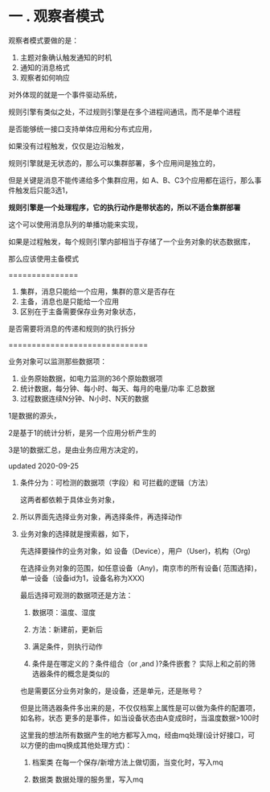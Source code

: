 # 一 . 观察者模式

观察者模式要做的是：

1. 主题对象确认触发通知的时机
2. 通知的消息格式
3. 观察者如何响应

对外体现的就是一个事件驱动系统，



规则引擎有类似之处，不过规则引擎是在多个进程间通讯，而不是单个进程



是否能够统一接口支持单体应用和分布式应用，

如果没有过程触发，仅仅是边沿触发，

规则引擎就是无状态的，那么可以集群部署，多个应用间是独立的，

但是关键是消息不能传递给多个集群应用，如  A、B、C3个应用都在运行，那么事件触发后只能3选1，

**规则引擎是一个处理程序，它的执行动作是带状态的，所以不适合集群部署**



这个可以使用消息队列的单播功能来实现，



如果是过程触发，每个规则引擎内部相当于存储了一个业务对象的状态数据库，

那么应该使用主备模式

===============

1. 集群，消息只能给一个应用，集群的意义是否存在
2. 主备，消息也是只能给一个应用
3. 区别在于主备需要保存业务对象状态，



是否需要将消息的传递和规则的执行拆分

==============================

业务对象可以监测那些数据项：

1. 业务原始数据，如电力监测的36个原始数据项
2. 统计数据，每分钟、每小时、每天、每月的电量/功率 汇总数据
3. 过程数据连续N分钟、N小时、N天的数据



1是数据的源头，

2是基于1的统计分析，是另一个应用分析产生的

3是1的数据汇总，是由业务应用方决定的，



updated 2020-09-25

1. 条件分为：可检测的数据项（字段）和 可拦截的逻辑（方法）

   这两者都依赖于具体业务对象，

2. 所以界面先选择业务对象，再选择条件，再选择动作

3. 业务对象的选择就是搜索器，如下，

   先选择要操作的业务对象，如 设备（Device），用户（User)，机构（Org)

   在选择业务对象的范围，如任意设备（Any)，南京市的所有设备( 范围选择)，单一设备（设备id为1，设备名称为XXX)

   最后选择可观测的数据项还是方法：

   1. 数据项：温度、湿度
   2. 方法：新建前，更新后

   
   
   
   
   1. 满足条件，则执行动作
   
   2. 条件是在哪定义的？条件组合（or ,and )?条件嵌套？
   实际上和之前的筛选器条件的概念是类似的
     
     也是需要区分业务对象的，是设备，还是单元，还是账号？
     
      但是比筛选器条件多出来的是，不仅仅档案上属性是可以做为条件的配置项，如名称，状态
      更多的是事件，如当设备状态由A变成B时，当温度数据>100时
      
      这里我的想法所有数据产生的地方都写入mq，经由mq处理(设计好接口，可以方便的由mq换成其他处理方式)：
      1. 档案类
       在每一个保存/新增方法上做切面，当变化时，写入mq
       
      2. 数据类
       数据处理的服务里，写入mq
   
   









